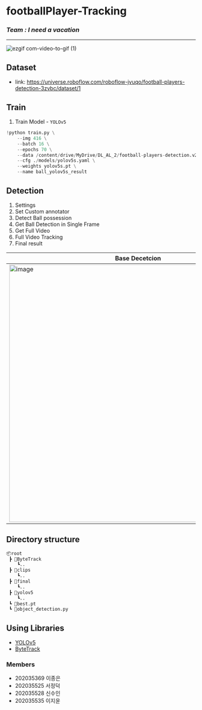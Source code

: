 # footballPlayer-Tracking
### *Team : I need a vacation* 


---
![ezgif com-video-to-gif (1)](https://github.com/EASYhz/CodingTest-Practice./assets/65584699/cc72f1d7-4e89-4ef2-baff-e2f3ee760e4b)

## Dataset
* link: https://universe.roboflow.com/roboflow-jvuqo/football-players-detection-3zvbc/dataset/1


## Train 
1. Train Model - `YOLOv5`<br>

```python
!python train.py \
    --img 416 \
    --batch 16 \
    --epochs 70 \
    --data /content/drive/MyDrive/DL_AL_2/football-players-detection.v2i.yolov5pytorch_2/data.yaml \
    --cfg ./models/yolov5s.yaml \
    --weights yolov5s.pt \
    --name ball_yolov5s_result
```

## Detection 
1. Settings<br>
2. Set Custom annotator<br>
3. Detect Ball possession<br>
4. Get Ball Detection in Single Frame<br>
5. Get Full Video<br>
6. Full Video Tracking<br>
7. Final result

Base Decetcion|Ball possession detection|
|-----|-----|
|<img width="685" alt="image" src="https://github.com/EASYhz/CodingTest-Practice./assets/65584699/6b7ad2a1-f644-4735-99d7-4fe56d48ff8a">|<img width="685" alt="image" src="https://github.com/EASYhz/CodingTest-Practice./assets/65584699/2230763b-ec38-4678-9d0e-a8527ad75e9d">|



## Directory structure

```bash
📦root
 ┣ 📂ByteTrack
 	┗..
 ┣ 📂clips
 	┗..
 ┣ 📂final
 	┗..
 ┣ 📂yolov5
 	┗..
 ┗ 📜best.pt
 ┗ 📜object_detection.py
```

## Using Libraries
- [YOLOv5](https://github.com/ultralytics/yolov5)
- [ByteTrack](https://github.com/ifzhang/ByteTrack.git)




### Members
* 202035369 이종은
* 202035525 서정덕
* 202035528 신수인
* 202035535 이지윤

